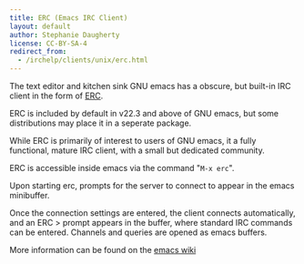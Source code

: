 ```yaml
---
title: ERC (Emacs IRC Client)
layout: default
author: Stephanie Daugherty
license: CC-BY-SA-4
redirect_from:
  - /irchelp/clients/unix/erc.html
---
```


The text editor and kitchen sink GNU emacs has a obscure, but built-in IRC client in the form of [ERC](http://www.gnu.org/software/emacs/manual/html_mono/erc.html).

ERC is included by default in v22.3 and above of GNU emacs, but some distributions may place it in a seperate package.

While ERC is primarily of interest to users of GNU emacs, it a fully functional, mature IRC client, with a small but dedicated community.

ERC is accessible inside emacs via the command "`M-x erc`".

Upon starting erc, prompts for the server to connect to appear in the emacs minibuffer.

Once the connection settings are entered, the client connects automatically, and an ERC > prompt appears in the buffer, where standard IRC commands can be entered. Channels and queries are opened as emacs buffers.


More information can be found on the [emacs wiki](http://www.emacswiki.org/cgi-bin/wiki/ERC)
